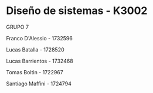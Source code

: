 # Diseño de sistemas - K3002

GRUPO 7
  
  Franco D'Alessio - 1732596
  
  Lucas Batalla - 1728520
  
  Lucas Barrientos - 1732468
  
  Tomas Boltin - 1722967
  
  Santiago Maffini - 1724794
